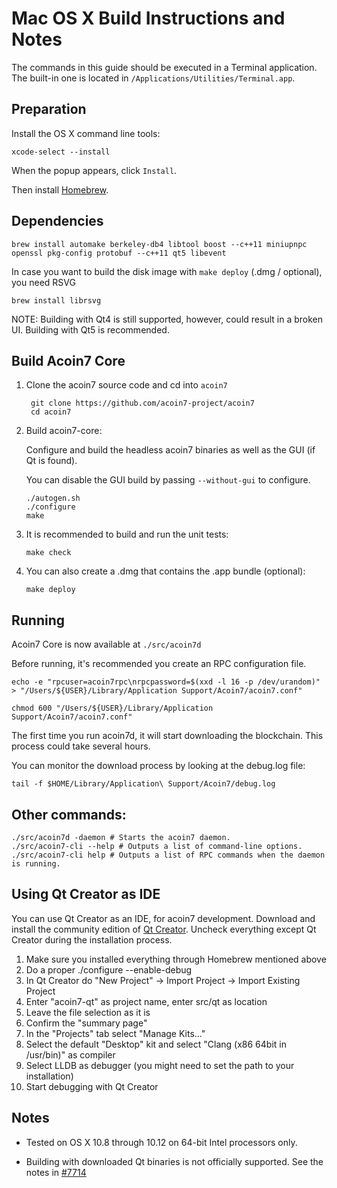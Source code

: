 Mac OS X Build Instructions and Notes
====================================
The commands in this guide should be executed in a Terminal application.
The built-in one is located in `/Applications/Utilities/Terminal.app`.

Preparation
-----------
Install the OS X command line tools:

`xcode-select --install`

When the popup appears, click `Install`.

Then install [Homebrew](http://brew.sh).

Dependencies
----------------------

    brew install automake berkeley-db4 libtool boost --c++11 miniupnpc openssl pkg-config protobuf --c++11 qt5 libevent

In case you want to build the disk image with `make deploy` (.dmg / optional), you need RSVG

    brew install librsvg

NOTE: Building with Qt4 is still supported, however, could result in a broken UI. Building with Qt5 is recommended.

Build Acoin7 Core
------------------------

1. Clone the acoin7 source code and cd into `acoin7`

        git clone https://github.com/acoin7-project/acoin7
        cd acoin7

2.  Build acoin7-core:

    Configure and build the headless acoin7 binaries as well as the GUI (if Qt is found).

    You can disable the GUI build by passing `--without-gui` to configure.

        ./autogen.sh
        ./configure
        make

3.  It is recommended to build and run the unit tests:

        make check

4.  You can also create a .dmg that contains the .app bundle (optional):

        make deploy

Running
-------

Acoin7 Core is now available at `./src/acoin7d`

Before running, it's recommended you create an RPC configuration file.

    echo -e "rpcuser=acoin7rpc\nrpcpassword=$(xxd -l 16 -p /dev/urandom)" > "/Users/${USER}/Library/Application Support/Acoin7/acoin7.conf"

    chmod 600 "/Users/${USER}/Library/Application Support/Acoin7/acoin7.conf"

The first time you run acoin7d, it will start downloading the blockchain. This process could take several hours.

You can monitor the download process by looking at the debug.log file:

    tail -f $HOME/Library/Application\ Support/Acoin7/debug.log

Other commands:
-------

    ./src/acoin7d -daemon # Starts the acoin7 daemon.
    ./src/acoin7-cli --help # Outputs a list of command-line options.
    ./src/acoin7-cli help # Outputs a list of RPC commands when the daemon is running.

Using Qt Creator as IDE
------------------------
You can use Qt Creator as an IDE, for acoin7 development.
Download and install the community edition of [Qt Creator](https://www.qt.io/download/).
Uncheck everything except Qt Creator during the installation process.

1. Make sure you installed everything through Homebrew mentioned above
2. Do a proper ./configure --enable-debug
3. In Qt Creator do "New Project" -> Import Project -> Import Existing Project
4. Enter "acoin7-qt" as project name, enter src/qt as location
5. Leave the file selection as it is
6. Confirm the "summary page"
7. In the "Projects" tab select "Manage Kits..."
8. Select the default "Desktop" kit and select "Clang (x86 64bit in /usr/bin)" as compiler
9. Select LLDB as debugger (you might need to set the path to your installation)
10. Start debugging with Qt Creator

Notes
-----

* Tested on OS X 10.8 through 10.12 on 64-bit Intel processors only.

* Building with downloaded Qt binaries is not officially supported. See the notes in [#7714](https://github.com/bitcoin/bitcoin/issues/7714)
